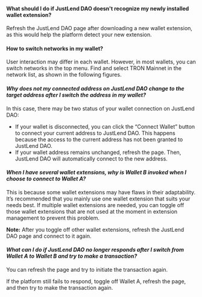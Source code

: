 #### **What should I do if JustLend DAO doesn't recognize my newly installed wallet extension?**
Refresh the JustLend DAO page after downloading a new wallet extension, as this would help the platform detect your new extension.

#### **How to switch networks in my wallet?**
User interaction may differ in each wallet. However, in most wallets, you can switch networks in the top menu. Find and select TRON Mainnet in the network list, as shown in the following figures.

#### *Why does not my connected address on JustLend DAO change to the target address after I switch the address in my wallet?*
In this case, there may be two status of your wallet connection on JustLend DAO:
* If your wallet is disconnected, you can click the “Connect Wallet” button to connect your current address to JustLend DAO. This happens because the access to the current address has not been granted to JustLend DAO.
* If your wallet address remains unchanged, refresh the page. Then, JustLend DAO will automatically connect to the new address.

#### *When I have several wallet extensions, why is Wallet B invoked when I choose to connect to Wallet A?*
This is because some wallet extensions may have flaws in their adaptability. It’s recommended that you mainly use one wallet extension that suits your needs best. If multiple wallet extensions are needed, you can toggle off those wallet extensions that are not used at the moment in extension management to prevent this problem.

**Note:** After you toggle off other wallet extensions, refresh the JustLend DAO page and connect to it again.

#### *What can I do if JustLend DAO no longer responds after I switch from Wallet A to Wallet B and try to make a transaction?*
You can refresh the page and try to initiate the transaction again.

If the platform still fails to respond, toggle off Wallet A, refresh the page, and then try to make the transaction again.
